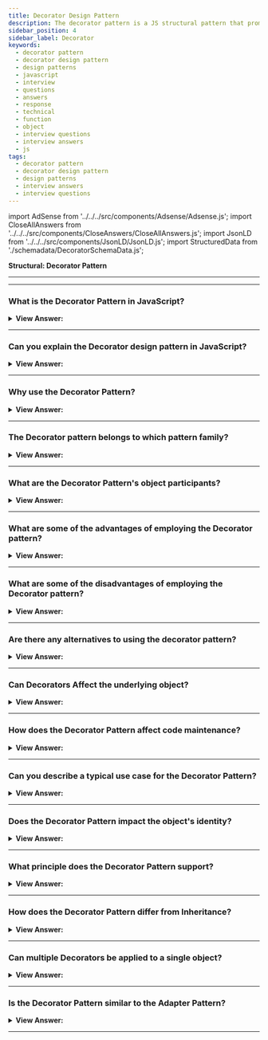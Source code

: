 ```yaml
---
title: Decorator Design Pattern
description: The decorator pattern is a JS structural pattern that promotes code reusability. They, like Mixins, can be viewed as a replacement for object sub-classing.
sidebar_position: 4
sidebar_label: Decorator
keywords:
  - decorator pattern
  - decorator design pattern
  - design patterns
  - javascript
  - interview
  - questions
  - answers
  - response
  - technical
  - function
  - object
  - interview questions
  - interview answers
  - js
tags:
  - decorator pattern
  - decorator design pattern
  - design patterns
  - interview answers
  - interview questions
---
```


import AdSense from '../../../src/components/Adsense/Adsense.js';
import CloseAllAnswers from '../../../src/components/CloseAnswers/CloseAllAnswers.js';
import JsonLD from '../../../src/components/JsonLD/JsonLD.js';
import StructuredData from './schemadata/DecoratorSchemaData.js';

<JsonLD data={StructuredData} />

<head>
  <title>Decorator Pattern | JavaScript Interview Questions</title>
</head>

**Structural: Decorator Pattern**

---

<AdSense />

---

<CloseAllAnswers />

### What is the Decorator Pattern in JavaScript?

<details>
  <summary><strong>View Answer:</strong></summary>
  <div>
  <div><strong>Interview Response:</strong> The Decorator Pattern is a design pattern that allows behavior to be added to an individual object, either statically or dynamically, without affecting the behavior of other objects from the same class.
  </div><br />
  <div><strong className="codeExample">Code Example:</strong><br /><br />

  <div></div>

```javascript
class Coffee {
  cost() {
    return 5;
  }
}

const withMilk = coffee => {
  const cost = coffee.cost();
  coffee.cost = () => cost + 1;
};

const withSugar = coffee => {
  const cost = coffee.cost();
  coffee.cost = () => cost + 2;
};

// Example usage:
const coffee = new Coffee();
withMilk(coffee);
withSugar(coffee);
console.log(coffee.cost());  // Outputs: 8
```

In this example, `Coffee` is the object we're decorating. The `withMilk` and `withSugar` decorators add additional functionality to the `Coffee` object's `cost` method. We can call these decorators on any `Coffee` object, and they modify only the object they're called on without changing the `Coffee` class or affecting other `Coffee` objects.

  </div>
  </div>
</details>

---

### Can you explain the Decorator design pattern in JavaScript?

<details className='answer'>
  <summary>
    <strong>View Answer:</strong>
  </summary>
  <div>
  <div>
      <strong>Interview Response:</strong> The Decorator Pattern in JavaScript allows you to dynamically add behavior or modify the behavior of an object at runtime, without affecting other objects of the same class.<br/>
    </div>
    <br/>
    <div>
      <strong>Technical Response:</strong> Decorators are a structural JS design pattern that aims to promote code reuse. Like Mixins, we can consider them as another viable alternative to object sub-classing. This pattern enables behavior that gets dynamically added to an individual object without affecting the behavior of other objects in the same class. Decorators can increase functionality in a more flexible way than sub-classing.<br/>
    </div>
    <div>
</div><br />
  <div><strong className="codeExample">Code Example #1:</strong> Decorating Objects with New Functionality<br /><br />

```js
// ES2015+ Keywords/syntax used: class, constructor, const

// A vehicle constructor
class Vehicle {
  constructor(vehicleType) {
    // some sane defaults
    this.vehicleType = vehicleType || 'car';
    this.model = 'default';
    this.license = '00000-000';
  }
}

// Test instance for a basic vehicle
const testInstance = new Vehicle('car');
console.log(testInstance);

// Outputs:
// vehicle: car, model:default, license: 00000-000

// Lets create a new instance of vehicle, to be decorated
const truck = new Vehicle('truck');

// New functionality we're decorating vehicle with
truck.setModel = function (modelName) {
  this.model = modelName;
};

truck.setColor = function (color) {
  this.color = color;
};

// Test the value setters and value assignment works correctly
truck.setModel('CAT');
truck.setColor('blue');

console.log(truck);

// Outputs:
// vehicle:truck, model:CAT, color: blue

// Demonstrate "vehicle" is still unaltered
const secondInstance = new Vehicle('car');
console.log(secondInstance);

// Outputs:
// vehicle: car, model:default, license: 00000-000
```

</div><br />
  <div><strong className="codeExample">Code Example #2:</strong> Decorating Objects with Multiple Decorators<br /><br />

```js
// ES2015+ Keywords/syntax used: class, constructor, const, let, extends, super

// The constructor to decorate
class MacBook {
  constructor() {
    this.cost = 997;
    this.screenSize = 11.6;
  }
  getCost() {
    return this.cost;
  }
  getScreenSize() {
    return this.screenSize;
  }
}

// Decorator 1
class Memory extends MacBook {
  constructor(macBook) {
    super();
    this.macBook = macBook;
  }

  getCost() {
    return this.macBook.getCost() + 75;
  }
}

// Decorator 2
class Engraving extends MacBook {
  constructor(macBook) {
    super();
    this.macBook = macBook;
  }

  getCost() {
    return this.macBook.getCost() + 200;
  }
}

// Decorator 3
class Insurance extends MacBook {
  constructor(macBook) {
    super();
    this.macBook = macBook;
  }

  getCost() {
    return this.macBook.getCost() + 250;
  }
}

// init main object
let mb = new MacBook();

// init decorators
mb = new Memory(mb);
mb = new Engraving(mb);
mb = new Insurance(mb);

// Outputs: 1522
console.log(mb.getCost());

// Outputs: 11.6
console.log(mb.getScreenSize());
```

</div><br />
  <div><strong className="codeExample">Code Example #3:</strong><br /><br />

**The objects participating in this pattern are:**

**Client** -- Example code: _the run() function_

- maintains a reference to the decorated Component

**Component** -- In example code: _User_

- object to which additional functionality gets added

**Decorator** -- In example code: _DecoratedUser_

- wraps around -- Component by maintaining a reference to it
- defines an interface that is compatible with the interface of the Component
- implements the additional functionality (addedMembers in the diagram)

```js
let User = function (name) {
  this.name = name;

  this.say = function () {
    console.log('User: ' + this.name);
  };
};

let DecoratedUser = function (user, street, city) {
  this.user = user;
  this.name = user.name; // ensures interface stays the same
  this.street = street;
  this.city = city;

  this.say = function () {
    console.log(
      'Decorated User: ' + this.name + ', ' + this.street + ', ' + this.city
    );
  };
};

function run() {
  let user = new User('Kelly');
  user.say();

  let decorated = new DecoratedUser(user, 'Broadway', 'New York');
  decorated.say();
}

run();

/*

OUTPUT:

User: Kelly
Decorated User: Kelly, Broadway, New York

*/
```

</div>
 </div>

</details>

---

### Why use the Decorator Pattern?

<details>
  <summary><strong>View Answer:</strong></summary>
  <div>
  <div><strong>Interview Response:</strong> It promotes code flexibility, allowing dynamic addition of responsibilities to objects and avoids sub-classing clutter.
  </div>
  </div>
</details>

---

### The Decorator pattern belongs to which pattern family?

<details>
  <summary>
    <strong>View Answer:</strong>
  </summary>
  <div>
    <div>
      <strong>Interview Response:</strong> The Decorator pattern in JavaScript belongs to the Structural pattern family, which focuses on organizing objects and classes to form larger structures and functionalities.
    </div>
  </div>
</details>

---

### What are the Decorator Pattern's object participants?

<details>
  <summary>
    <strong>View Answer:</strong>
  </summary>
  <div>
  <div>
      <strong>Interview Response:</strong> In the Decorator pattern in JavaScript, the object participants include the Component interface or class, ConcreteComponent, and Decorator interface or class. Additionally, there are ConcreteDecorator classes.
    </div>
    <div></div>

- **Component**: An interface defining the default behavior objects.
- **ConcreteComponent**: An object to be decorated.
- **Decorator**: An abstract class that implements the component interface and holds an instance of a component.
- **ConcreteDecorator**: A class that adds responsibilities to the component.

<br />
  <div><strong className="codeExample">Code Example:</strong><br /><br />

  <div></div>

Let's illustrate these with a modern JavaScript code:

```javascript
// Component
class Car {
  constructor() {
    this.cost = function() {
      return 0;
    };
  }
}

// ConcreteComponent
class ModelS extends Car {
  constructor() {
    super();
    this.cost = function() {
      return 50000;
    };
  }
}

// Decorator
class CarOptions extends Car {
  constructor(car) {
    super();
    this.decoratedCar = car;
  }

  cost() {
    return this.decoratedCar.cost();
  }
}

// ConcreteDecorator
class EnhancedAutopilot extends CarOptions {
  constructor(car) {
    super(car);
  }

  cost() {
    return this.decoratedCar.cost() + 5000;
  }
}

// Example usage
let myCar = new ModelS();
myCar = new EnhancedAutopilot(myCar);
console.log(myCar.cost());  // Outputs: 55000
```

In this example, `Car` is the Component, `ModelS` is the ConcreteComponent, `CarOptions` is the Decorator, and `EnhancedAutopilot` is the ConcreteDecorator. Each ConcreteDecorator enhances the behavior of the ConcreteComponent it wraps.

  </div>
  </div>
</details>

---

### What are some of the advantages of employing the Decorator pattern?

<details>
  <summary>
    <strong>View Answer:</strong>
  </summary>
  <div>
  <div>
      <strong>Interview Response:</strong> Some advantages of using the Decorator pattern in JavaScript include its ability to add new functionality to objects dynamically, its flexibility, and its ability to allow for easy customization of object behavior.
    </div>
    <br />
    <div>
      <strong>Technical Response:</strong> Benefits of the Decorator Pattern include:
    </div>
    <br />
    <div></div>

- You can change the behavior of an object without creating a new subclass.
- At runtime, you can add or remove responsibilities from an object.
- Wrapping an object in multiple decorators allows you to combine several behaviors.
- Single Responsibility Principle - The principle of single responsibility. A monolithic class that implements many possible behavior variants can get divided into several smaller classes.

<br />
  </div>
</details>

---

### What are some of the disadvantages of employing the Decorator pattern?

<details>
  <summary>
    <strong>View Answer:</strong>
  </summary>
  <div>
  <div>
      <strong>Interview Response:</strong> Some disadvantages of using the Decorator pattern in JavaScript include the potential for an excessive number of small objects, increased complexity, and potential performance impacts due to the added layers of abstraction.
    </div>
    <br />
    <div>
      <strong>Technical Response:</strong> Drawbacks of the Decorator Pattern include:
    </div>
    <br />
    <div></div>

- It’s hard to remove a specific wrapper from the wrapper's stack.
- It’s hard to implement a decorator in such a way that its behavior doesn’t depend on the order in the Decorator's stack.
- The initial configuration code of layers might look pretty ugly.

<br />
  </div>
</details>

---

### Are there any alternatives to using the decorator pattern?

<details>
  <summary>
    <strong>View Answer:</strong>
  </summary>
  <div>
  <div>
      <strong>Interview Response:</strong> Yes, there are alternative patterns to achieve similar functionality as the Decorator pattern in JavaScript, such as using mixins, composition, or inheritance.
    </div>
  </div>
</details>

---

### Can Decorators Affect the underlying object?

<details>
  <summary><strong>View Answer:</strong></summary>
  <div>
  <div><strong>Interview Response:</strong> Yes, Decorators can modify behavior, but the object itself remains unaltered.
  </div>
  </div>
</details>

---

### How does the Decorator Pattern affect code maintenance?

<details>
  <summary><strong>View Answer:</strong></summary>
  <div>
  <div><strong>Interview Response:</strong> It enhances code maintenance by allowing isolated changes to individual objects without impacting the object class.
  </div>
  </div>
</details>

---

### Can you describe a typical use case for the Decorator Pattern?

<details>
  <summary><strong>View Answer:</strong></summary>
  <div>
  <div><strong>Interview Response:</strong> A common use case of the Decorator Pattern is when you need to add new responsibilities or behaviors to an object dynamically without affecting other instances of the same class.
  </div><br />
  <div><strong className="codeExample">Code Example:</strong><br /><br />

  <div></div>

Consider an example where we're building a pizza ordering system. Different types of pizzas have different base costs, and toppings like cheese, tomatoes, and bacon can be added to any pizza. Here's how this could be achieved with the Decorator Pattern:

```javascript
// Component
class Pizza {
  cost() {
    return 0;
  }
}

// ConcreteComponent
class MargheritaPizza extends Pizza {
  cost() {
    return 10;
  }
}

// Decorator
class ToppingDecorator extends Pizza {
  constructor(pizza) {
    super();
    this.decoratedPizza = pizza;
  }

  cost() {
    return this.decoratedPizza.cost();
  }
}

// ConcreteDecorator
class CheeseTopping extends ToppingDecorator {
  constructor(pizza) {
    super(pizza);
  }

  cost() {
    return this.decoratedPizza.cost() + 2;
  }
}

// ConcreteDecorator
class TomatoTopping extends ToppingDecorator {
  constructor(pizza) {
    super(pizza);
  }

  cost() {
    return this.decoratedPizza.cost() + 1;
  }
}

// Example usage
let myPizza = new MargheritaPizza();
myPizza = new CheeseTopping(myPizza);
myPizza = new TomatoTopping(myPizza);
console.log(myPizza.cost());  // Outputs: 13
```

In this example, we define the `cost` methods inside the classes, not inside the constructor. This allows us to create a `MargheritaPizza` object, then decorate it with additional toppings, each affecting the final cost of the pizza.

  </div>
  </div>
</details>

---

### Does the Decorator Pattern impact the object's identity?

<details>
  <summary><strong>View Answer:</strong></summary>
  <div>
  <div><strong>Interview Response:</strong> No, it doesn't impact the object’s identity as it encapsulates the original object rather than replacing it.
  </div>
  </div>
</details>

---

### What principle does the Decorator Pattern support?

<details>
  <summary><strong>View Answer:</strong></summary>
  <div>
  <div><strong>Interview Response:</strong> It supports the Open/Closed principle, classes should be open for extension but closed for modification.
  </div>
  </div>
</details>

---

### How does the Decorator Pattern differ from Inheritance?

<details>
  <summary><strong>View Answer:</strong></summary>
  <div>
  <div><strong>Interview Response:</strong> In JavaScript, the Decorator Pattern enhances or alters an object's functionality at runtime, while inheritance involves a new object inheriting properties from a parent class at the creation time, implying a static relationship.
  </div>
  </div>
</details>

---

### Can multiple Decorators be applied to a single object?

<details>
  <summary><strong>View Answer:</strong></summary>
  <div>
  <div><strong>Interview Response:</strong> Yes, multiple Decorators can be "stacked" on an object to add combined behaviors.
  </div><br />
  <div><strong className="codeExample">Code Example:</strong><br /><br />

  <div></div>

Yes, multiple decorators can be applied to a single object in modern JavaScript.

Here is an example using a coffee order system where we decorate a base coffee with multiple add-ons:

```javascript
class Coffee {
  cost() {
    return 5;
  }
}

class Milk {
  constructor(coffee) {
    this.coffee = coffee;
  }
  
  cost() {
    return this.coffee.cost() + 1;
  }
}

class Sugar {
  constructor(coffee) {
    this.coffee = coffee;
  }
  
  cost() {
    return this.coffee.cost() + 2;
  }
}

// Example usage
let coffee = new Coffee();
coffee = new Milk(coffee);
coffee = new Sugar(coffee);

console.log(coffee.cost());  // Outputs: 8
```

In this example, we start with a base coffee object. Then we wrap (or "decorate") that base coffee with a `Milk` object, and then wrap the `Milk` object with a `Sugar` object. Each decorator adds its own cost to the total, resulting in a final cost of 8.

  </div>
  </div>
</details>

---

### Is the Decorator Pattern similar to the Adapter Pattern?

<details>
  <summary><strong>View Answer:</strong></summary>
  <div>
  <div><strong>Interview Response:</strong> No, Decorator extends functionality while Adapter changes the interface of an existing object.
  </div>
  </div>
</details>

---
